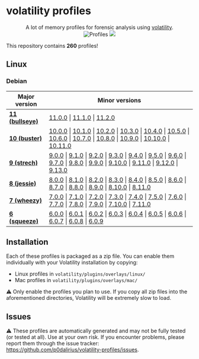 # volatility profiles

<p align="center">
  A lot of memory profiles for forensic analysis using <a href="https://github.com/volatility-foundation/volatility">volatility</a>.
  <br>
  <img alt="Profiles" src="https://img.shields.io/badge/profiles-260-brightgreen">
  <a href="https://twitter.com/intent/follow?screen_name=podalirius_" title="Follow"><img src="https://img.shields.io/twitter/follow/podalirius_?label=Podalirius&style=social"></a>
  <br>
</p>

This repository contains **260** profiles!

## Linux

### Debian

| Major version | Minor versions |
|---------------|-----------------------------------|
| [**11 (bullseye)**](./profiles/Linux/Debian/11-bullseye/) | [11.0.0](./profiles/Linux/Debian/11-bullseye/11.0.0/) &#x7c; [11.1.0](./profiles/Linux/Debian/11-bullseye/11.1.0/) &#x7c; [11.2.0](./profiles/Linux/Debian/11-bullseye/11.2.0/) |
| [**10 (buster)**](./profiles/Linux/Debian/10-buster/) | [10.0.0](./profiles/Linux/Debian/10-buster/10.0.0/) &#x7c; [10.1.0](./profiles/Linux/Debian/10-buster/10.1.0/) &#x7c; [10.2.0](./profiles/Linux/Debian/10-buster/10.2.0/) &#x7c; [10.3.0](./profiles/Linux/Debian/10-buster/10.3.0/) &#x7c; [10.4.0](./profiles/Linux/Debian/10-buster/10.4.0/) &#x7c; [10.5.0](./profiles/Linux/Debian/10-buster/10.5.0/) &#x7c; [10.6.0](./profiles/Linux/Debian/10-buster/10.6.0/) &#x7c; [10.7.0](./profiles/Linux/Debian/10-buster/10.7.0/) &#x7c; [10.8.0](./profiles/Linux/Debian/10-buster/10.8.0/) &#x7c; [10.9.0](./profiles/Linux/Debian/10-buster/10.9.0/) &#x7c; [10.10.0](./profiles/Linux/Debian/10-buster/10.10.0/) &#x7c; [10.11.0](./profiles/Linux/Debian/10-buster/10.11.0/) |
| [**9 (strech)**](./profiles/Linux/Debian/9-strech/) | [9.0.0](./profiles/Linux/Debian/9-strech/9.0.0/) &#x7c; [9.1.0](./profiles/Linux/Debian/9-strech/9.1.0/) &#x7c; [9.2.0](./profiles/Linux/Debian/9-strech/9.2.0/) &#x7c; [9.3.0](./profiles/Linux/Debian/9-strech/9.3.0/) &#x7c; [9.4.0](./profiles/Linux/Debian/9-strech/9.4.0/) &#x7c; [9.5.0](./profiles/Linux/Debian/9-strech/9.5.0/) &#x7c; [9.6.0](./profiles/Linux/Debian/9-strech/9.6.0/) &#x7c; [9.7.0](./profiles/Linux/Debian/9-strech/9.7.0/) &#x7c; [9.8.0](./profiles/Linux/Debian/9-strech/9.8.0/) &#x7c; [9.9.0](./profiles/Linux/Debian/9-strech/9.9.0/) &#x7c; [9.10.0](./profiles/Linux/Debian/9-strech/9.10.0/) &#x7c; [9.11.0](./profiles/Linux/Debian/9-strech/9.11.0/) &#x7c; [9.12.0](./profiles/Linux/Debian/9-strech/9.12.0/) &#x7c; [9.13.0](./profiles/Linux/Debian/9-strech/9.13.0/) |
| [**8 (jessie)**](./profiles/Linux/Debian/8-jessie/) | [8.0.0](./profiles/Linux/Debian/8-jessie/8.0.0/) &#x7c; [8.1.0](./profiles/Linux/Debian/8-jessie/8.1.0/) &#x7c; [8.2.0](./profiles/Linux/Debian/8-jessie/8.2.0/) &#x7c; [8.3.0](./profiles/Linux/Debian/8-jessie/8.3.0/) &#x7c; [8.4.0](./profiles/Linux/Debian/8-jessie/8.4.0/) &#x7c; [8.5.0](./profiles/Linux/Debian/8-jessie/8.5.0/) &#x7c; [8.6.0](./profiles/Linux/Debian/8-jessie/8.6.0/) &#x7c; [8.7.0](./profiles/Linux/Debian/8-jessie/8.7.0/) &#x7c; [8.8.0](./profiles/Linux/Debian/8-jessie/8.8.0/) &#x7c; [8.9.0](./profiles/Linux/Debian/8-jessie/8.9.0/) &#x7c; [8.10.0](./profiles/Linux/Debian/8-jessie/8.10.0/) &#x7c; [8.11.0](./profiles/Linux/Debian/8-jessie/8.11.0/) |
| [**7 (wheezy)**](./profiles/Linux/Debian/7-wheezy/) | [7.0.0](./profiles/Linux/Debian/7-wheezy/7.0.0/) &#x7c; [7.1.0](./profiles/Linux/Debian/7-wheezy/7.1.0/) &#x7c; [7.2.0](./profiles/Linux/Debian/7-wheezy/7.2.0/) &#x7c; [7.3.0](./profiles/Linux/Debian/7-wheezy/7.3.0/) &#x7c; [7.4.0](./profiles/Linux/Debian/7-wheezy/7.4.0/) &#x7c; [7.5.0](./profiles/Linux/Debian/7-wheezy/7.5.0/) &#x7c; [7.6.0](./profiles/Linux/Debian/7-wheezy/7.6.0/) &#x7c; [7.7.0](./profiles/Linux/Debian/7-wheezy/7.7.0/) &#x7c; [7.8.0](./profiles/Linux/Debian/7-wheezy/7.8.0/) &#x7c; [7.9.0](./profiles/Linux/Debian/7-wheezy/7.9.0/) &#x7c; [7.10.0](./profiles/Linux/Debian/7-wheezy/7.10.0/) &#x7c; [7.11.0](./profiles/Linux/Debian/7-wheezy/7.11.0/) |
| [**6 (squeeze)**](./profiles/Linux/Debian/6-squeeze/) | [6.0.0](./profiles/Linux/Debian/6-squeeze/6.0.0/) &#x7c; [6.0.1](./profiles/Linux/Debian/6-squeeze/6.0.1/) &#x7c; [6.0.2](./profiles/Linux/Debian/6-squeeze/6.0.2/) &#x7c; [6.0.3](./profiles/Linux/Debian/6-squeeze/6.0.3/) &#x7c; [6.0.4](./profiles/Linux/Debian/6-squeeze/6.0.4/) &#x7c; [6.0.5](./profiles/Linux/Debian/6-squeeze/6.0.5/) &#x7c; [6.0.6](./profiles/Linux/Debian/6-squeeze/6.0.6/) &#x7c; [6.0.7](./profiles/Linux/Debian/6-squeeze/6.0.7/) &#x7c; [6.0.8](./profiles/Linux/Debian/6-squeeze/6.0.8/) &#x7c; [6.0.9](./profiles/Linux/Debian/6-squeeze/6.0.9/) |

## Installation

Each of these profiles is packaged as a zip file. You can enable them individually with your Volatility installation by copying:

 - Linux profiles in `volatility/plugins/overlays/linux/`
 - Mac profiles in `volatility/plugins/overlays/mac/`

:warning: Only enable the profiles you plan to use. If you copy all zip files into the aforementioned directories, Volatility will be extremely slow to load.

## Issues

:warning: These profiles are automatically generated and may not be fully tested (or tested at all). Use at your own risk. If you encounter problems, please report them through the issue tracker: https://github.com/p0dalirius/volatility-profiles/issues.

